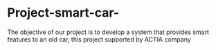 # Project-smart-car-
The objective of our project is to develop a system that provides smart features to an old car, this project supported by ACTIA company
